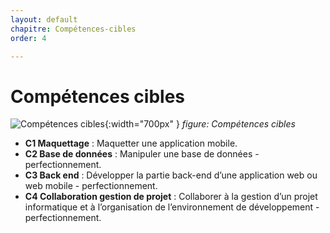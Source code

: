 ```yaml
---
layout: default
chapitre: Compétences-cibles
order: 4

---
```




# Compétences cibles

![Compétences cibles](./images/skills.png){:width="700px" }
*figure: Compétences cibles*

<!-- note -->
- **C1 Maquettage** : Maquetter une application mobile.
- **C2 Base de données** : Manipuler une base de données - perfectionnement.
- **C3 Back end** : Développer la partie back-end d’une application web ou web mobile - perfectionnement.
- **C4 Collaboration gestion de projet** : Collaborer à la gestion d’un projet informatique et à l’organisation de l’environnement de développement - perfectionnement.
  <!-- new slide -->